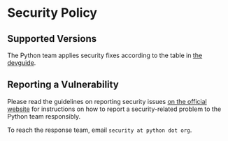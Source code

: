 # Security Policy

## Supported Versions

The Python team applies security fixes according to the table
in [the devguide](
https://devguide.python.org/#status-of-python-branches
).

## Reporting a Vulnerability

Please read the guidelines on reporting security issues [on the
official website](
https://www.python.org/news/security/#reporting-security-issues-in-python
) for instructions on how to report a security-related problem to
the Python team responsibly.

To reach the response team, email `security at python dot org`.
